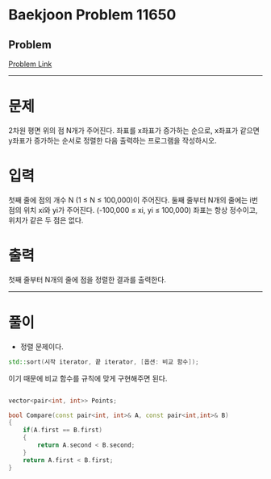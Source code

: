 # Baekjoon Problem 11650
 
## Problem 
[Problem Link](https://www.acmicpc.net/problem/11650) 

------------------------------------------------------------

# 문제
2차원 평면 위의 점 N개가 주어진다. 좌표를 x좌표가 증가하는 순으로, x좌표가 같으면 y좌표가 증가하는 순서로 정렬한 다음 출력하는 프로그램을 작성하시오.

# 입력
첫째 줄에 점의 개수 N (1 ≤ N ≤ 100,000)이 주어진다. 둘째 줄부터 N개의 줄에는 i번점의 위치 xi와 yi가 주어진다. (-100,000 ≤ xi, yi ≤ 100,000) 좌표는 항상 정수이고, 위치가 같은 두 점은 없다.

# 출력
첫째 줄부터 N개의 줄에 점을 정렬한 결과를 출력한다.

------------------------------------------------------------

# 풀이
- 정렬 문제이다.

```cpp
std::sort(시작 iterator, 끝 iterator, [옵션: 비교 함수]);
```
이기 때문에 비교 함수를 규칙에 맞게 구현해주면 된다.

```cpp

vector<pair<int, int>> Points;

bool Compare(const pair<int, int>& A, const pair<int,int>& B)
{
    if(A.first == B.first)
    {
        return A.second < B.second;
    }
    return A.first < B.first;
}

```